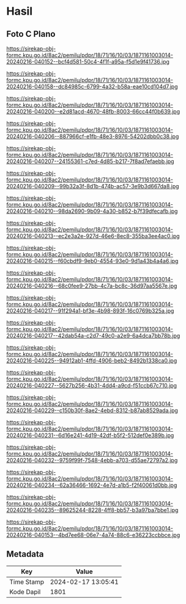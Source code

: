 # Hasil

## Foto C Plano

https://sirekap-obj-formc.kpu.go.id/8ac2/pemilu/pdpr/18/71/16/10/03/1871161003014-20240216-040152--bcf4d581-50c4-4f1f-a95a-f5d1e9f41736.jpg

https://sirekap-obj-formc.kpu.go.id/8ac2/pemilu/pdpr/18/71/16/10/03/1871161003014-20240216-040158--dc84985c-6799-4a32-b58a-eae10cd104d7.jpg

https://sirekap-obj-formc.kpu.go.id/8ac2/pemilu/pdpr/18/71/16/10/03/1871161003014-20240216-040200--e2d81acd-4670-48fb-8003-66cc44f0b639.jpg

https://sirekap-obj-formc.kpu.go.id/8ac2/pemilu/pdpr/18/71/16/10/03/1871161003014-20240216-040206--887966cf-e1fb-48e3-8976-54202dbb0c38.jpg

https://sirekap-obj-formc.kpu.go.id/8ac2/pemilu/pdpr/18/71/16/10/03/1871161003014-20240216-040207--24155361-c7ed-4d85-b217-7f8ad7efaebb.jpg

https://sirekap-obj-formc.kpu.go.id/8ac2/pemilu/pdpr/18/71/16/10/03/1871161003014-20240216-040209--99b32a3f-8d1b-474b-ac57-3e9b3d667da8.jpg

https://sirekap-obj-formc.kpu.go.id/8ac2/pemilu/pdpr/18/71/16/10/03/1871161003014-20240216-040210--98da2690-9b09-4a30-b852-b7f39dfecafb.jpg

https://sirekap-obj-formc.kpu.go.id/8ac2/pemilu/pdpr/18/71/16/10/03/1871161003014-20240216-040213--ec2e3a2e-927d-46e6-8ec8-355ba3ee4ac0.jpg

https://sirekap-obj-formc.kpu.go.id/8ac2/pemilu/pdpr/18/71/16/10/03/1871161003014-20240216-040215--f60cbdf9-9eb0-4554-93e0-9d1a43b4a4a6.jpg

https://sirekap-obj-formc.kpu.go.id/8ac2/pemilu/pdpr/18/71/16/10/03/1871161003014-20240216-040216--68c0fee9-27bb-4c7a-bc8c-36d97aa5567e.jpg

https://sirekap-obj-formc.kpu.go.id/8ac2/pemilu/pdpr/18/71/16/10/03/1871161003014-20240216-040217--91f294a1-bf3e-4b98-893f-16c0769b325a.jpg

https://sirekap-obj-formc.kpu.go.id/8ac2/pemilu/pdpr/18/71/16/10/03/1871161003014-20240216-040217--42dab54a-c2d7-49c0-a2e9-6a4dca7bb78b.jpg

https://sirekap-obj-formc.kpu.go.id/8ac2/pemilu/pdpr/18/71/16/10/03/1871161003014-20240216-040225--94912ab1-4ffd-4906-beb2-8492b1338ca0.jpg

https://sirekap-obj-formc.kpu.go.id/8ac2/pemilu/pdpr/18/71/16/10/03/1871161003014-20240216-040227--5627b256-4b31-4dd4-a9cd-f51ccb67c710.jpg

https://sirekap-obj-formc.kpu.go.id/8ac2/pemilu/pdpr/18/71/16/10/03/1871161003014-20240216-040229--c150b30f-8ae2-4ebd-8312-b87ab8529ada.jpg

https://sirekap-obj-formc.kpu.go.id/8ac2/pemilu/pdpr/18/71/16/10/03/1871161003014-20240216-040231--6d16e241-4d19-42df-b5f2-512def0e389b.jpg

https://sirekap-obj-formc.kpu.go.id/8ac2/pemilu/pdpr/18/71/16/10/03/1871161003014-20240216-040232--9759f99f-7548-4ebb-a703-d55ae72797a2.jpg

https://sirekap-obj-formc.kpu.go.id/8ac2/pemilu/pdpr/18/71/16/10/03/1871161003014-20240216-040234--62a36466-1692-4e7d-a1b5-f2f40061d0bb.jpg

https://sirekap-obj-formc.kpu.go.id/8ac2/pemilu/pdpr/18/71/16/10/03/1871161003014-20240216-040235--89625244-8228-4ff8-bb57-b3a97ba7bbe1.jpg

https://sirekap-obj-formc.kpu.go.id/8ac2/pemilu/pdpr/18/71/16/10/03/1871161003014-20240216-040153--4bd7ee68-06e7-4a74-88c6-e36223ccbbce.jpg


## Metadata

| Key        | Value               |
| ---------- | ------------------- |
| Time Stamp | 2024-02-17 13:05:41 |
| Kode Dapil | 1801                |



